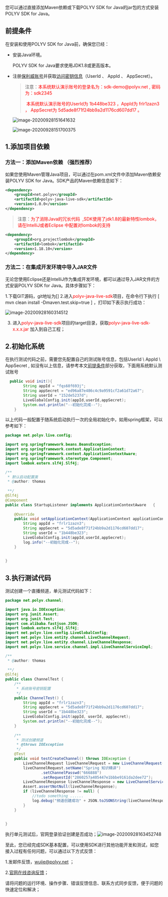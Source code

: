 



您可以通过直接添加Maven依赖或下载POLYV SDK for Java的jar包的方式安装POLYV SDK for Java。 

## 前提条件

在安装和使用POLYV SDK for Java前，确保您已经：

- 安装Java环境。

  POLYV SDK for Java要求使用JDK1.8或更高版本。

- 注册[保利威账号](https://www.polyv.net/)并获取[访问密钥信息](http://live.polyv.net/#/develop/appId)（UserId  、 AppId 、 AppSecret）。

  > 注意：<font color=#FF0000 >本系统默认演示账号的登录名为：sdk-demo\@polyv.net   ,   密码为：sdk2345</font>  
  >
  > ​             <font color=#FF0000 >本系统默认演示账号的UserId为  1b448be323 ，AppId为  frlr1zazn3  ， AppSecret为  5d5ade8f71f24bb9a2d1176cd607dd17  。   </font>
  
  
  
  ![image-20200928151641632](img/image-20200928151641632.png)
  
  ![image-20200928151700375](img/image-20200928151700375.png)

## 1.添加项目依赖

### 方法一：添加Maven依赖 （强烈推荐）

如果您使用Maven管理Java项目，可以通过在pom.xml文件中添加Maven依赖安装POLYV SDK for Java。SDK产品的Maven依赖信息如下： 

```xml
<dependency>
    <groupId>net.polyv</groupId>
    <artifactId>polyv-java-live-sdk</artifactId>
    <version>1.0.0</version>
</dependency>
```

> 注意：<font color=#FF0000 >为了消除Java的冗长代码  ,SDK使用了jdk1.8的最新特性lombok，请在IntelliJ或者Eclipse 中配置对lombok的支持 </font>

```xml
<dependency>
    <groupId>org.projectlombok</groupId>
    <artifactId>lombok</artifactId>
    <version>1.18.10</version>
</dependency>
```

### 方法二：在集成开发环境中导入JAR文件

无论您使用Eclipse还是IntelliJ作为集成开发环境，都可以通过导入JAR文件的方式安装POLYV SDK for Java。具体步骤如下：

1.下载GIT源码，git地址为[]
2.进入<font color=#FF0000 >polyv-java-live-sdk</font>项目，在命令行下执行 [  mvn clean install -Dmaven.test.skip=true  ] ，打印如下表示执行成功：

![image-20200928160314512](img/image-20200928160314512.png)

3. 进入<font color=#FF0000 >polyv-java-live-sdk</font>项目的target目录，获取<font color=#FF0000 >polyv-java-live-sdk-x.x.x.jar</font> 加入到自己工程；

## 2.初始化系统

在执行测试代码之前，需要您先配置自己的测试账号信息，包括UserId \ AppId \ AppSecret , 如没有以上信息，请参考本文[前提条件](/quick_start?id=前提条件)部分获取，下面用系统默认测试账号

````java
  public void init(){
        String appId = "fqs60f693j";
        String appSecret = "ed96a87e486c4c9a9591cf2a61d72a67";
        String userId = "152de5237d";
        LiveGlobalConfig.init(appId,userId,appSecret);
        System.out.println("--初始化完成--");
    }
````

以上代码一般配置于随系统启动执行一次的全局初始化中，如用spring框架，可以参考如下：

````java
package net.polyv.live.config;

import org.springframework.beans.BeansException;
import org.springframework.context.ApplicationContext;
import org.springframework.context.ApplicationContextAware;
import org.springframework.stereotype.Component;
import lombok.extern.slf4j.Slf4j;

/**
 * 默认启动配置类
 * @author: thomas
 
 **/
@Slf4j
@Component
public class StartupListener implements ApplicationContextAware   {
    
    @Override
    public void setApplicationContext(ApplicationContext applicationContext) throws BeansException {
        String appId = "frlr1zazn3";
        String appSecret = "5d5ade8f71f24bb9a2d1176cd607dd17";
        String userId = "1b448be323";
        LiveGlobalConfig.init(appId,userId,appSecret);
        log.info("--初始化完成--");
    }
    
    
}
````



## 3.执行测试代码

测试创建一个直播频道，单元测试代码如下：

```java
package net.polyv.channel;

import java.io.IOException;
import org.junit.Assert;
import org.junit.Test;
import com.alibaba.fastjson.JSON;
import lombok.extern.slf4j.Slf4j;
import net.polyv.live.config.LiveGlobalConfig;
import net.polyv.live.entity.channel.LiveChannelRequest;
import net.polyv.live.entity.channel.LiveChannelResponse;
import net.polyv.live.service.channel.impl.LiveChannelServiceImpl;

/**
 * @author: thomas
 
 **/
@Slf4j
public class ChannelTest {
    /**
     * 系统账号密钥配置
     */
    public ChannelTest() {
        String appId = "frlr1zazn3";
        String appSecret = "5d5ade8f71f24bb9a2d1176cd607dd17";
        String userId = "1b448be323";
        LiveGlobalConfig.init(appId, userId, appSecret);
        System.out.println("--初始化完成--");
    }
    
    /**
     * 测试创建频道
     * @throws IOException
     */
    @Test
    public void testCreateChannel() throws IOException {
        LiveChannelRequest liveChannelRequest = new LiveChannelRequest();
        liveChannelRequest.setName("Spring 知识精讲")
                .setChannelPasswd("666888")
                .setRequestId("2860257a405447e1bbbe9161da2dee72");
        LiveChannelResponse liveChannelResponse = new LiveChannelServiceImpl().createChannel(liveChannelRequest);
        Assert.assertNotNull(liveChannelResponse);
        if (liveChannelResponse != null) {
            //todo something ......
            log.debug("频道创建成功" + JSON.toJSONString(liveChannelResponse));
        }
    }
    
    
}


```

执行单元测试后，官网登录验证创建是否成功；![image-20200928163452748](img/image-20200928163452748.png)



至此，您已经完成SDK基本配置，可以使用SDK进行其他功能开发和测试，如您接入过程有任何问题，可以通过以下方式反馈：

1.发邮件反馈，wujie@polyv.net ；

2.[官网在线咨询反馈](https://www.polyv.net/)；

请将问题的运行环境、操作步骤、错误反馈信息、联系方式同步反馈，便于问题的快速定位和解决； 


















